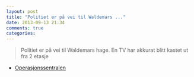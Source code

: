 ```yaml
---
layout: post
title: "Politiet er på vei til Waldemars ..."
date: 2013-09-13 21:34
comments: true
categories: 
---
```


> Politiet er på vei til Waldemars hage. En TV har akkurat blitt kastet ut fra 2 etasje
- [Operasjonssentralen](https://twitter.com/oslopolitiops/status/378738454181314561)
